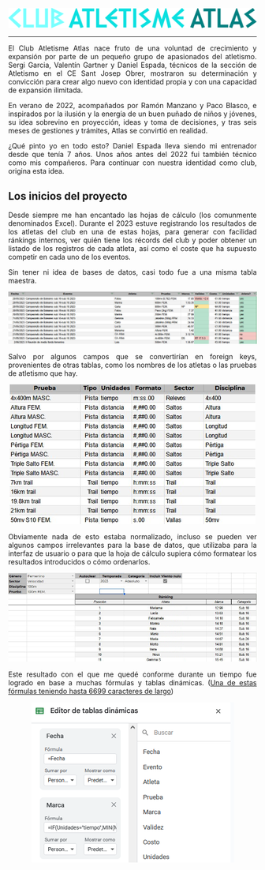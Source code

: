 <div align="justify">
	<p align="center">
		<img src="readme/logo_letras_horizontal.png" alt="CLUB ATLETISME ATLAS"/>
	</p>

---
El Club Atletisme Atlas nace fruto de una voluntad de crecimiento y expansión por parte de un pequeño grupo de apasionados del atletismo. Sergi Garcia, Valentín Gartner y Daniel Espada, técnicos de la sección de Atletismo en el CE Sant Josep Obrer, mostraron su determinación y convicción para crear algo nuevo con identidad propia y con una capacidad de expansión ilimitada.

En verano de 2022, acompañados por Ramón Manzano y Paco Blasco, e inspirados por la ilusión y la energía de un buen puñado de niños y jóvenes, su idea sobrevino en proyección, ideas y toma de decisiones, y tras seis meses de gestiones y trámites, Atlas se convirtió en realidad.

¿Qué pinto yo en todo esto? Daniel Espada lleva siendo mi entrenador desde que tenía 7 años. Unos años antes del 2022 fui también técnico como mis compañeros. Para continuar con nuestra identidad como club, origina esta idea.
## Los inicios del proyecto
Desde siempre me han encantado las hojas de cálculo (los comunmente denominados Excel). Durante el 2023 estuve registrando los resultados de los atletas del club en una de estas hojas, para generar con facilidad ránkings internos, ver quién tiene los récords del club y poder obtener un listado de los registros de cada atleta, así como el coste que ha supuesto competir en cada uno de los eventos.

Sin tener ni idea de bases de datos, casi todo fue a una misma tabla maestra.

<p align="center">
	<img src="readme/tabla_maestra.jpg" alt="Imagen de la tabla maestra"/>
</p>

Salvo por algunos campos que se convertirían en foreign keys, provenientes de otras tablas, como los nombres de los atletas o las pruebas de atletismo que hay.

<p align="center">
	<img src="readme/tabla_pruebas.jpg" alt="Imagen de la tabla de las pruebas de atletismo"/>
</p>

Obviamente nada de esto estaba normalizado, incluso se pueden ver algunos campos irrelevantes para la base de datos, que utilizaba para la interfaz de usuario o para que la hoja de cálculo supiera cómo formatear los resultados introducidos o cómo ordenarlos.

<p align="center">
	<img src="readme/interfaz_usuario.jpg" alt="Una de las interfaces de usuario creada en la hoja de cálculo"/>
</p>

Este resultado con el que me quedé conforme durante un tiempo fue logrado en base a muchas fórmulas y tablas dinámicas. ([Una de estas fórmulas teniendo hasta 6699 caracteres de largo](/public/readme/formula_larga.txt))

<p align="center">
	<img src="readme/tablas_dinamicas.jpg" alt="Tablas dinámicas"/>
</p>
</div>
